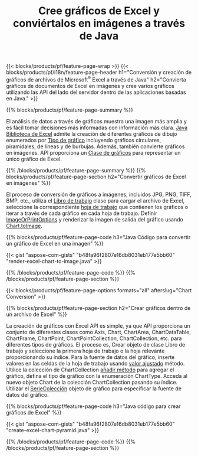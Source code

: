 ﻿---
title: Cree gráficos de Excel y conviértalos en imágenes a través de Java
url: /es/java/chart/
description: Java código fuente para dibujar y convertir gráficos o diagramas en Microsoft Excel utilizando la biblioteca Java. 
---
{{< blocks/products/pf/feature-page-wrap >}}
{{< blocks/products/pf/i18n/feature-page-header h1="Conversión y creación de gráficos de archivos de Microsoft<sup>&reg;</sup> Excel a través de Java" h2="Convierta gráficos de documentos de Excel en imágenes y cree varios gráficos utilizando las API del lado del servidor dentro de las aplicaciones basadas en Java." >}}


{{% blocks/products/pf/feature-page-summary %}}

El análisis de datos a través de gráficos muestra una imagen más amplia y es fácil tomar decisiones más informadas con información más clara. [Java Biblioteca de Excel](/cells/java/) admite la creación de diferentes gráficos de dibujo enumerados por [Tipo de gráfico](https://apireference.aspose.com/cells/java/com.aspose.cells/ChartType) incluyendo gráficos circulares, piramidales, de líneas y de burbujas. Además, también convierte gráficos en imágenes. API proporciona un [Clase de gráficos](https://apireference.aspose.com/cells/java/com.aspose.cells/Chart) para representar un único gráfico de Excel.

{{% /blocks/products/pf/feature-page-summary %}}
{{% blocks/products/pf/feature-page-section h2="Convertir gráficos de Excel en imágenes" %}}

El proceso de conversión de gráficos a imágenes, incluidos JPG, PNG, TIFF, BMP, etc., utiliza el [Libro de trabajo](https://apireference.aspose.com/java/cells/com.aspose.cells/workbook) clase para cargar el archivo de Excel, seleccione la correspondiente [hoja de trabajo](https://apireference.aspose.com/cells/java/com.aspose.cells/worksheet) que contienen los gráficos o iterar a través de cada gráfico en cada hoja de trabajo. Definir [ImageOrPrintOptions](https://apireference.aspose.com/cells/java/com.aspose.cells/ImageOrPrintOptions) y renderizar la imagen de salida del gráfico usando [Chart.toImage](https://apireference.aspose.com/cells/java/com.aspose.cells/chart#toImage(java.io.OutputStream,%20com.aspose.cells.ImageOrPrintOptions)).


{{% blocks/products/pf/feature-page-code h3="Java Código para convertir un gráfico de Excel en una imagen" %}}

{{< gist "aspose-com-gists" "b48fa96f2807e16db8031eb177e5bb60" "render-excel-chart-to-image.java" >}}

{{% /blocks/products/pf/feature-page-code %}}
{{% /blocks/products/pf/feature-page-section %}}

{{< blocks/products/pf/feature-page-options formats="all" afterslug="Chart Conversion" >}}


{{% blocks/products/pf/feature-page-section h2="Crear gráficos dentro de un archivo de Excel" %}}

La creación de gráficos con Excel API es simple, ya que API proporciona un conjunto de diferentes clases como Axis, Chart, ChartArea, ChartDataTable, ChartFrame, ChartPoint, ChartPointCollection, ChartCollection, etc. para diferentes tipos de gráficos. El proceso es, Crear objeto de clase Libro de trabajo y seleccione la primera hoja de trabajo o la hoja relevante proporcionando su índice. Para la fuente de datos del gráfico, inserte valores en las celdas de la hoja de trabajo usando [valor ajustado](https://apireference.aspose.com/cells/java/com.aspose.cells/cell#Value) método. Utilice la colección de ChartCollection [añadir método](https://apireference.aspose.com/cells/java/com.aspose.cells/chartcollection#add(int,%20int,%20int,%20int,%20int)) para agregar el gráfico, defina el tipo de gráfico con la enumeración ChartType. Acceda al nuevo objeto Chart de la colección ChartCollection pasando su índice. Utilizar el [SerieColección](https://apireference.aspose.com/cells/java/com.aspose.cells/SeriesCollection) objeto de gráfico para especificar la fuente de datos del gráfico.

{{% blocks/products/pf/feature-page-code h3="Java código para crear gráficos de Excel" %}}

{{< gist "aspose-com-gists" "b48fa96f2807e16db8031eb177e5bb60" "create-excel-chart-pyramid.java" >}}

{{% /blocks/products/pf/feature-page-code %}}
{{% /blocks/products/pf/feature-page-section %}}
